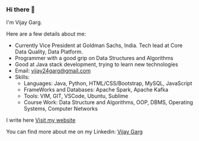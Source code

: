### Hi there 👋

I'm Vijay Garg.

Here are a few details about me:
- Currently Vice President at Goldman Sachs, India. Tech lead at Core Data Quality, Data Platform.
- Programmer with a good grip on Data Structures and Algorithms
- Good at Java stack development, trying to learn new technologies
- Email: vijay24garg@gmail.com
- Skills:
  - Languages: Java, Python, HTML/CSS/Bootstrap, MySQL, JavaScript
  - FrameWorks and Databases: Apache Spark, Apache Kafka
  - Tools: VIM, GIT, VSCode, Ubuntu, Sublime
  - Course Work: Data Structure and Algorithms, OOP, DBMS, Operating Systems, Computer Networks

I write here [Visit my website](https://codewithvijay.in/)

You can find more about me on my Linkedin: [Vijay Garg](www.linkedin.com/in/vijgarg)

<!---
garvij/garvij is a ✨ special ✨ repository because its `README.md` (this file) appears on your GitHub profile.
You can click the Preview link to take a look at your changes.
--->
